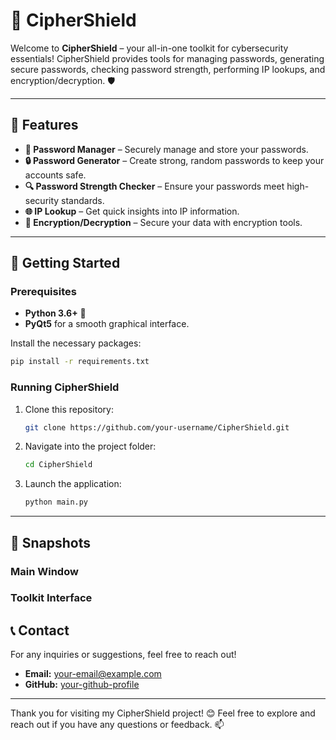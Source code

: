 # 🔐 CipherShield

Welcome to **CipherShield** – your all-in-one toolkit for cybersecurity essentials! CipherShield provides tools for managing passwords, generating secure passwords, checking password strength, performing IP lookups, and encryption/decryption. 🛡️

---

## 📜 Features

- **🔑 Password Manager** – Securely manage and store your passwords.
- **🔒 Password Generator** – Create strong, random passwords to keep your accounts safe.
- **🔍 Password Strength Checker** – Ensure your passwords meet high-security standards.
- **🌐 IP Lookup** – Get quick insights into IP information.
- **🔐 Encryption/Decryption** – Secure your data with encryption tools.

---

## 🚀 Getting Started

### Prerequisites

- **Python 3.6+** 🐍
- **PyQt5** for a smooth graphical interface.

Install the necessary packages:
```bash
pip install -r requirements.txt
```

### Running CipherShield

1. Clone this repository:
   ```bash
   git clone https://github.com/your-username/CipherShield.git
   ```
2. Navigate into the project folder:
   ```bash
   cd CipherShield
   ```
3. Launch the application:
   ```bash
   python main.py
   ```

---

## 📸 Snapshots

### Main Window


### Toolkit Interface



## 📞 Contact

For any inquiries or suggestions, feel free to reach out!

- **Email:** your-email@example.com
- **GitHub:** [your-github-profile](https://github.com/your-username)


---

Thank you for visiting my CipherShield project! 😊 Feel free to explore and reach out if you have any questions or feedback. 📫
